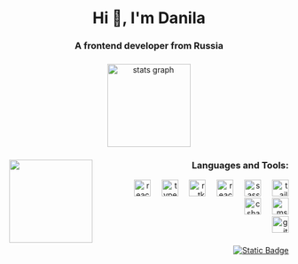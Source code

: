 <h1 align="center">Hi 👋, I'm Danila</h1>
<h3 align="center">A frontend developer from Russia</h3>

###

<div align="center">
  <img src="https://github-readme-stats.vercel.app/api?username=quverok&hide_title=false&hide_rank=false&show_icons=true&include_all_commits=true&count_private=true&disable_animations=false&theme=github_dark&locale=en&hide_border=false" height="150" alt="stats graph"  />
<!--   <img src="https://github-readme-stats.vercel.app/api/top-langs?username=quverok&locale=en&hide_title=false&layout=compact&card_width=320&langs_count=5&theme=github_dark&hide_border=false" height="150" alt="languages graph"  /> -->
</div>

###

<img align="left" height="150" src="https://i.pinimg.com/originals/2c/1e/54/2c1e548b915354ed255454f5a0739c47.gif"  />

###

<h3 align="right">Languages and Tools:</h3>
<div align="right">
  <div>
    <img src="https://cdn.jsdelivr.net/gh/devicons/devicon/icons/react/react-original.svg" height="30" title="React" alt="react logo"  />
    <img width="12" />
    <img src="https://cdn.jsdelivr.net/gh/devicons/devicon@latest/icons/typescript/typescript-original.svg" height="30" title="TypeScript" alt="typescript logo"  />
    <img width="12" />
    <img src="https://cdn.jsdelivr.net/gh/devicons/devicon@latest/icons/redux/redux-original.svg" height="30" title="Redux Toolkit" alt="rtk logo"  />
    <img width="12" />
    <img src="https://cdn.jsdelivr.net/gh/devicons/devicon@latest/icons/reactrouter/reactrouter-original.svg" height="30" title="React Router" alt="react-router logo"  />
    <img width="12" />
    <img src="https://cdn.jsdelivr.net/gh/devicons/devicon@latest/icons/sass/sass-original.svg" height="30" title="SASS" alt="sass logo"  />
    <img width="12" />
    <img src="https://cdn.jsdelivr.net/gh/devicons/devicon@latest/icons/tailwindcss/tailwindcss-original.svg" height="30" title="TailwindCSS" alt="tailwind logo"  />
  </div>
  <div>  
    <img src="https://cdn.jsdelivr.net/gh/devicons/devicon/icons/csharp/csharp-original.svg" height="30" title="C#" alt="csharp logo"  />
    <img width="12" /> 
    <img src="https://cdn.jsdelivr.net/gh/devicons/devicon@latest/icons/microsoftsqlserver/microsoftsqlserver-original.svg" height="30" title="MS SQL" alt="mssql logo"  />
  </div>
  <div>
      <img src="https://cdn.jsdelivr.net/gh/devicons/devicon@latest/icons/git/git-original.svg" height="30" title="git" alt="git logo" />
  </div>
</div>

###

<div align="right">
  <a href="https://t.me/quverokkk"><img alt="Static Badge" src="https://img.shields.io/badge/Telegram-%23fff?style=for-the-badge&color=%231C93E3&link=https%3A%2F%2Ft.me%2Fquverokkk"></a>
</div>


